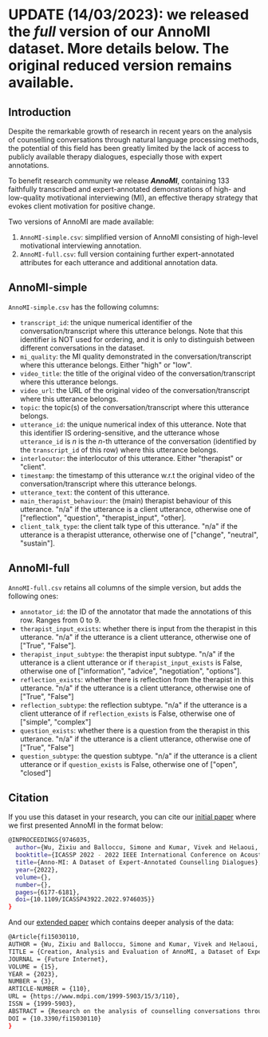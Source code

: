 # UPDATE (14/03/2023): we released the **_full_** version of our AnnoMI dataset. More details below. The original reduced version remains available.
        
## Introduction

Despite the remarkable growth of research in recent years on the analysis of counselling conversations through natural language processing methods, the potential of this field has been greatly limited by the lack of access to publicly available therapy dialogues, especially those with expert annotations.

To benefit research community we release **_AnnoMI_**, containing 133 faithfully transcribed and expert-annotated demonstrations of high- and low-quality motivational interviewing (MI), an effective therapy strategy that evokes client motivation for positive change.

Two versions of AnnoMI are made available:
1) `AnnoMI-simple.csv`: simplified version of AnnoMI consisting of high-level motivational interviewing annotation.
2) `AnnoMI-full.csv`: full version containing further expert-annotated attributes for each utterance and additional annotation data.


## AnnoMI-simple

`AnnoMI-simple.csv` has the following columns:

* `transcript_id`: the unique numerical identifier of the conversation/transcript where this utterance belongs. Note that this identifier is NOT used for ordering, and it is only to distinguish between different conversations in the dataset.
* `mi_quality`: the MI quality demonstrated in the conversation/transcript where this utterance belongs. Either "high" or "low".
* `video_title`: the title of the original video of the conversation/transcript where this utterance belongs.
* `video_url`: the URL of the original video of the conversation/transcript where this utterance belongs.
* `topic`: the topic(s) of the conversation/transcript where this utterance belongs.
* `utterance_id`: the unique numerical index of this utterance. Note that this identifier IS ordering-sensitive, and the utterance whose `utterance_id` is $n$ is the $n$-th utterance of the conversation (identified by the `transcript_id` of this row) where this utterance belongs.
* `interlocutor`: the interlocutor of this utterance. Either "therapist" or "client".
* `timestamp`: the timestamp of this utterance w.r.t the original video of the conversation/transcript where this utterance belongs.
* `utterance_text`: the content of this utterance.
* `main_therapist_behaviour`: the (main) therapist behaviour of this utterance. "n/a" if the utterance is a client utterance, otherwise one of ["reflection", "question", "therapist\_input", "other].
* `client_talk_type`: the client talk type of this utterance. "n/a" if the utterance is a therapist utterance, otherwise one of ["change", "neutral", "sustain"].

## AnnoMI-full

`AnnoMI-full.csv` retains all columns of the simple version, but adds the following ones:

* `annotator_id`: the ID of the annotator that made the annotations of this row. Ranges from 0 to 9.
* `therapist_input_exists`: whether there is input from the therapist in this utterance. "n/a" if the utterance is a client utterance, otherwise one of ["True", "False"].
* `therapist_input_subtype`: the therapist input subtype. "n/a" if the utterance is a client utterance or if `therapist_input_exists` is False, otherwise one of ["information", "advice", "negotiation", "options"].
* `reflection_exists`: whether there is reflection from the therapist in this utterance. "n/a" if the utterance is a client utterance, otherwise one of ["True", "False"]
* `reflection_subtype`: the reflection subtype. "n/a" if the utterance is a client utterance of if `reflection_exists` is False, otherwise one of ["simple", "complex"]
* `question_exists`: whether there is a question from the therapist in this utterance. "n/a" if the utterance is a client utterance, otherwise one of ["True", "False"]
* `question_subtype`: the question subtype. "n/a" if the utterance is a client utterance or if `question_exists` is False, otherwise one of ["open", "closed"]

        

## Citation
If you use this dataset in your research, you can cite our [initial paper](https://ieeexplore.ieee.org/stamp/stamp.jsp?arnumber=9746035) where we first presented AnnoMI  in the format below:
```bash
@INPROCEEDINGS{9746035,
  author={Wu, Zixiu and Balloccu, Simone and Kumar, Vivek and Helaoui, Rim and Reiter, Ehud and Reforgiato Recupero, Diego and Riboni, Daniele},
  booktitle={ICASSP 2022 - 2022 IEEE International Conference on Acoustics, Speech and Signal Processing (ICASSP)}, 
  title={Anno-MI: A Dataset of Expert-Annotated Counselling Dialogues}, 
  year={2022},
  volume={},
  number={},
  pages={6177-6181},
  doi={10.1109/ICASSP43922.2022.9746035}}
}
```

And our [extended paper]() which contains deeper analysis of the data:
```bash
@Article{fi15030110,
AUTHOR = {Wu, Zixiu and Balloccu, Simone and Kumar, Vivek and Helaoui, Rim and Reforgiato Recupero, Diego and Riboni, Daniele},
TITLE = {Creation, Analysis and Evaluation of AnnoMI, a Dataset of Expert-Annotated Counselling Dialogues},
JOURNAL = {Future Internet},
VOLUME = {15},
YEAR = {2023},
NUMBER = {3},
ARTICLE-NUMBER = {110},
URL = {https://www.mdpi.com/1999-5903/15/3/110},
ISSN = {1999-5903},
ABSTRACT = {Research on the analysis of counselling conversations through natural language processing methods has seen remarkable growth in recent years. However, the potential of this field is still greatly limited by the lack of access to publicly available therapy dialogues, especially those with expert annotations, but it has been alleviated thanks to the recent release of AnnoMI, the first publicly and freely available conversation dataset of 133 faithfully transcribed and expert-annotated demonstrations of high- and low-quality motivational interviewing (MI)&mdash;an effective therapy strategy that evokes client motivation for positive change. In this work, we introduce new expert-annotated utterance attributes to AnnoMI and describe the entire data collection process in more detail, including dialogue source selection, transcription, annotation, and post-processing. Based on the expert annotations on key MI aspects, we carry out thorough analyses of AnnoMI with respect to counselling-related properties on the utterance, conversation, and corpus levels. Furthermore, we introduce utterance-level prediction tasks with potential real-world impacts and build baseline models. Finally, we examine the performance of the models on dialogues of different topics and probe the generalisability of the models to unseen topics.},
DOI = {10.3390/fi15030110}
}
```